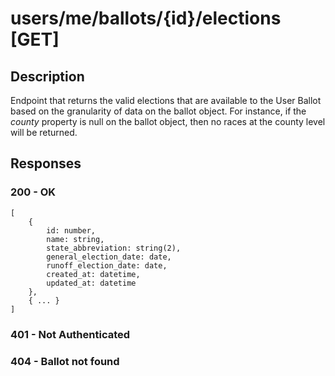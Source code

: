 # users/me/ballots/{id}/elections [GET]
## Description
Endpoint that returns the valid elections that are available to the User Ballot based on the granularity of data on the ballot object. For instance, if the *county* property is null on the ballot object, then no races at the county level will be returned.
## Responses
### 200 - OK
```
[
    {
        id: number,
        name: string,
        state_abbreviation: string(2),
        general_election_date: date,
        runoff_election_date: date,
        created_at: datetime,
        updated_at: datetime
    },
    { ... }
]
```
### 401 - Not Authenticated
### 404 - Ballot not found